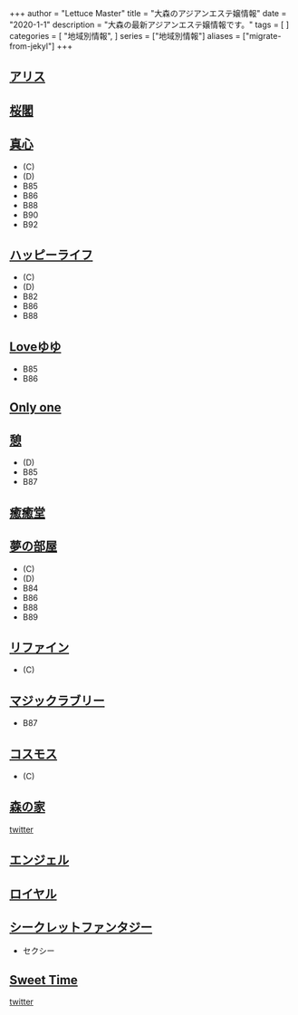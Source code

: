 +++
author = "Lettuce Master"
title = "大森のアジアンエステ嬢情報"
date = "2020-1-1"
description = "大森の最新アジアンエステ嬢情報です。"
tags = [
]
categories = [
    "地域別情報",
]
series = ["地域別情報"]
aliases = ["migrate-from-jekyl"]
+++

## [アリス](http://rilakusi.xyz/)
## [桜閣](http://www.hthrhy.xyz/)
## [真心](http://k-rlx.info/)
- (C)
- (D)
- B85
- B86
- B88
- B90
- B92
## [ハッピーライフ](http://rueiant.xyz/)
- (C)
- (D)
- B82
- B86
- B88
## [Loveゆゆ](http://beauty-est.xyz/)
- B85
- B86
## [Only one](http://on.mznab.com/)
## [憩](http://ikoi.xyz.mn/)
- (D)
- B85
- B87
## [癒癒堂](http://yuyudou.com/)
## [夢の部屋](http://www.sh-himenoyw.work/)
- (C)
- (D)
- B84
- B86
- B88
- B89
## [リファイン](http://es-refine.xyz/)
- (C)
## [マジックラブリー](http://www1.spa-omori.com/)
- B87
## [コスモス](http://www.cosmos.relaxjp.info/)
- (C)
## [森の家](https://omori-mensesthe.com/)
[twitter](https://twitter.com/omori_mensesthe)
## [エンジェル](http://angel777.esjp.xyz/)
## [ロイヤル](http://es-kosumosu.com/)
## [シークレットファンタジー](http://spa-omori.com/)
- セクシー
## [Sweet Time](http://heal-msg.com/)
[twitter](https://twitter.com/Sweetstime3)
